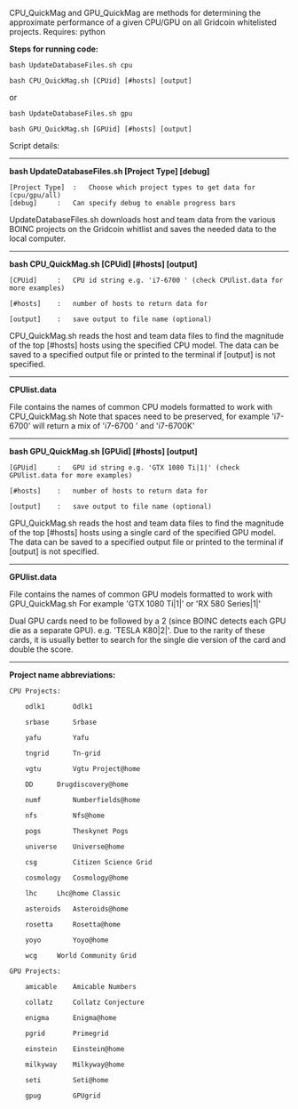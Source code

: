 CPU_QuickMag and GPU_QuickMag are methods for determining the approximate performance of a given CPU/GPU on all Gridcoin whitelisted projects.
Requires: python

**Steps for running code:**

    bash UpdateDatabaseFiles.sh cpu
    
    bash CPU_QuickMag.sh [CPUid] [#hosts] [output]
    
or 
    
    bash UpdateDatabaseFiles.sh gpu
    
    bash GPU_QuickMag.sh [GPUid] [#hosts] [output]
 
Script details:

__________________________________________________________________________________________________________________
**bash UpdateDatabaseFiles.sh [Project Type] [debug]**
    
    [Project Type]	:	Choose which project types to get data for (cpu/gpu/all)
    [debug]		:	Can specify debug to enable progress bars
    
UpdateDatabaseFiles.sh downloads host and team data from the various BOINC projects on the Gridcoin whitlist
and saves the needed data to the local computer. 

__________________________________________________________________________________________________________________


**bash CPU_QuickMag.sh [CPUid] [#hosts] [output]**

    [CPUid]		:	CPU id string e.g. 'i7-6700 ' (check CPUlist.data for more examples)
    
    [#hosts]	: 	number of hosts to return data for
    
    [output]	:	save output to file name (optional)
    
CPU_QuickMag.sh reads the host and team data files to find the magnitude of the top [#hosts] hosts using the specified CPU model.
The data can be saved to a specified output file or printed to the terminal if [output] is not specified.
__________________________________________________________________________________________________________________

**CPUlist.data**

File contains the names of common CPU models formatted to work with CPU_QuickMag.sh
Note that spaces need to be preserved, for example 'i7-6700' will return a mix of 'i7-6700 ' and 'i7-6700K'

__________________________________________________________________________________________________________________


**bash GPU_QuickMag.sh [GPUid] [#hosts] [output]**

    [GPUid]		:	GPU id string e.g. 'GTX 1080 Ti|1|' (check GPUlist.data for more examples)
    
    [#hosts]	: 	number of hosts to return data for
    
    [output]	:	save output to file name (optional)
    
GPU_QuickMag.sh reads the host and team data files to find the magnitude of the top [#hosts] hosts using a single card 
of the specified GPU model.
The data can be saved to a specified output file or printed to the terminal if [output] is not specified.
__________________________________________________________________________________________________________________

**GPUlist.data**

File contains the names of common GPU models formatted to work with GPU_QuickMag.sh
For example 'GTX 1080 Ti|1|' or 'RX 580 Series|1|'

Dual GPU cards need to be followed by a 2 (since BOINC detects each GPU die as a separate GPU).
e.g. 'TESLA K80|2|'. Due to the rarity of these cards, it is usually better to search for the single die version 
of the card and double the score.
__________________________________________________________________________________________________________________

**Project name abbreviations:**

	CPU Projects:

		odlk1 		Odlk1

		srbase 		Srbase

		yafu 		Yafu

		tngrid 		Tn-grid

		vgtu 		Vgtu Project@home

		DD 		Drugdiscovery@home

		numf 		Numberfields@home
		
		nfs 		Nfs@home

		pogs 		Theskynet Pogs

		universe 	Universe@home

		csg 		Citizen Science Grid

		cosmology 	Cosmology@home

		lhc		Lhc@home Classic
		
		asteroids 	Asteroids@home

		rosetta  	Rosetta@home

		yoyo 		Yoyo@home

		wcg		World Community Grid
	
	GPU Projects:
		
		amicable 	Amicable Numbers
		
		collatz 	Collatz Conjecture
		
		enigma 		Enigma@home
		
		pgrid 		Primegrid
		
		einstein 	Einstein@home
		
		milkyway 	Milkyway@home
		
		seti 		Seti@home
		
		gpug		GPUgrid
